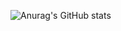 ![Anurag's GitHub stats](https://github-readme-stats.vercel.app/api?username=mceazy2700&show_icons=true&theme=radical)
